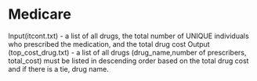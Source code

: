 # Medicare
Input(itcont.txt) - a list of all drugs, the total number of UNIQUE individuals who prescribed the medication, and the total drug cost
Output (top_cost_drug.txt) - a list of all drugs (drug_name,number of prescribers, total_cost) must be listed in descending order based on the total drug cost and if there is a tie, drug name.

